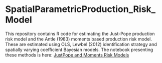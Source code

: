 # SpatialParametricProduction_Risk_Model
This repository contains R code for estimating the Just-Pope production risk model and the Antle (1983) moments based production risk model. These are estimated using OLS, Lewbel (2012) identification strategy and spatially varying coefficient Bayesian models. The notebook presenting these methods is here: <a href="https://eia2030-ex-ante.github.io/SpatialParametricProduction_Risk_Model/" target="_blank"> JustPope and Moments Risk Models</a>

